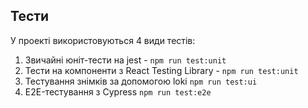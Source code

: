 ## Тести

У проекті використовуються 4 види тестів:
1. Звичайні юніт-тести на jest - `npm run test:unit`
2. Тести на компоненти з React Testing Library - `npm run test:unit`
3. Тестування знімків за допомогою loki `npm run test:ui`
4. E2E-тестування з Cypress `npm run test:e2e`
